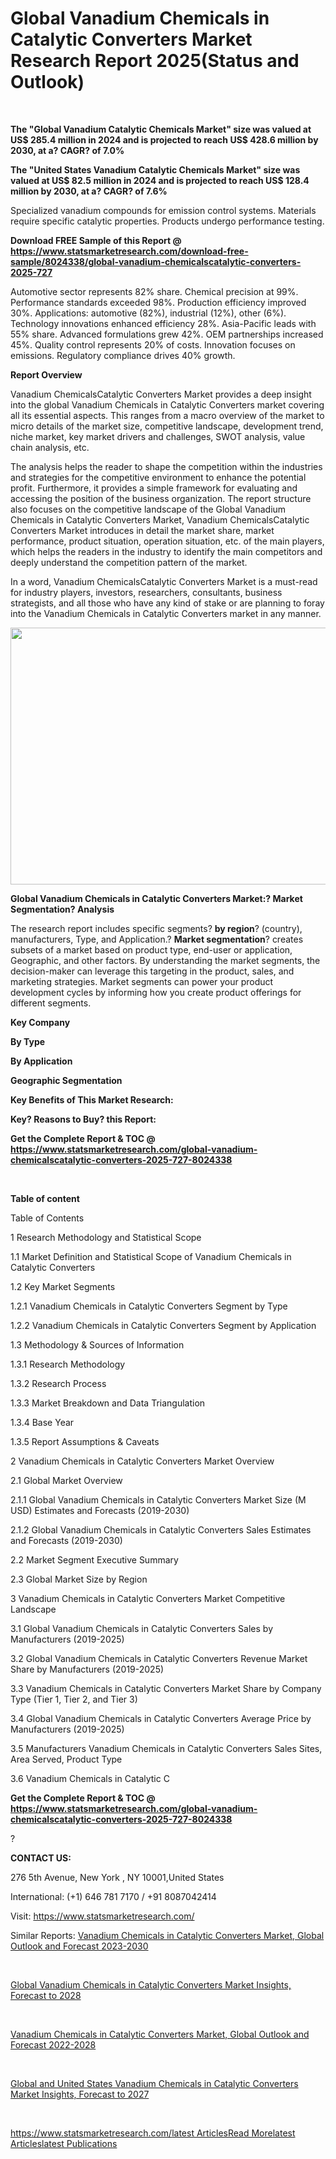 <h1>Global Vanadium Chemicals in Catalytic Converters Market Research Report 2025(Status and Outlook)</h1><br/><p><strong>The "Global Vanadium Catalytic Chemicals Market" size was valued at US$ 285.4 million in 2024 and is projected to reach US$ 428.6 million by 2030, at a? <strong>CAGR</strong>? of 7.0%</strong></p>
 
 
 
 <p><strong>The "United States Vanadium Catalytic Chemicals Market" size was valued at US$ 82.5 million in 2024 and is projected to reach US$ 128.4 million by 2030, at a? <strong>CAGR</strong>? of 7.6%</strong></p>
 
 
 
 <p>Specialized vanadium compounds for emission control systems. Materials require specific catalytic properties. Products undergo performance testing.</p>
 
 
 
 <p><strong>Download FREE Sample of this Report @ <a href="https://www.statsmarketresearch.com/download-free-sample/8024338/global-vanadium-chemicalscatalytic-converters-2025-727">https://www.statsmarketresearch.com/download-free-sample/8024338/global-vanadium-chemicalscatalytic-converters-2025-727</a></strong></p>
 
 
 
 <p>Automotive sector represents 82% share. Chemical precision at 99%. Performance standards exceeded 98%. Production efficiency improved 30%. Applications: automotive (82%), industrial (12%), other (6%). Technology innovations enhanced efficiency 28%. Asia-Pacific leads with 55% share. Advanced formulations grew 42%. OEM partnerships increased 45%. Quality control represents 20% of costs. Innovation focuses on emissions. Regulatory compliance drives 40% growth.</p>
 
 
 
 <p><strong>Report Overview</strong></p>
 
 
 
 <p>Vanadium ChemicalsCatalytic Converters Market provides a deep insight into the global Vanadium Chemicals in Catalytic Converters market covering all its essential aspects. This ranges from a macro overview of the market to micro details of the market size, competitive landscape, development trend, niche market, key market drivers and challenges, SWOT analysis, value chain analysis, etc.</p>
 
 
 
 <p>The analysis helps the reader to shape the competition within the industries and strategies for the competitive environment to enhance the potential profit. Furthermore, it provides a simple framework for evaluating and accessing the position of the business organization. The report structure also focuses on the competitive landscape of the Global Vanadium Chemicals in Catalytic Converters Market, Vanadium ChemicalsCatalytic Converters Market introduces in detail the market share, market performance, product situation, operation situation, etc. of the main players, which helps the readers in the industry to identify the main competitors and deeply understand the competition pattern of the market.</p>
 
 
 
 <p>In a word, Vanadium ChemicalsCatalytic Converters Market is a must-read for industry players, investors, researchers, consultants, business strategists, and all those who have any kind of stake or are planning to foray into the Vanadium Chemicals in Catalytic Converters market in any manner.</p>
 
 
 
 <p><img alt="" src="https://www.24marketreports.com/assets/report-images/VanadiumChemicalsinCatalyticConvertersMarket.jpg" style="height:411px; width:731px" /></p>
 
 
 
 <p><strong>Global Vanadium Chemicals in Catalytic Converters Market:? Market Segmentation? Analysis</strong></p>
 
 
 
 <p>The research report includes specific segments? <strong>by region</strong>? (country), manufacturers, Type, and Application.? <strong>Market segmentation</strong>? creates subsets of a market based on product type, end-user or application, Geographic, and other factors. By understanding the market segments, the decision-maker can leverage this targeting in the product, sales, and marketing strategies. Market segments can power your product development cycles by informing how you create product offerings for different segments.</p>
 
 
 
 <p><strong>Key Company</strong></p>
 
 
 
 <p><strong>By Type</strong></p>
 
 
 
 <p><strong><strong>By Application</strong></strong></p>
 
 
 
 <p><strong>Geographic Segmentation</strong></p>
 
 
 
 <p><strong>Key Benefits of This Market Research:</strong></p>
 
 
 
 <p><strong>Key? <strong>Reasons to Buy</strong>? this Report:</strong></p>
 
 
 
 <div><b>Get the Complete Report & TOC @ <a href="https://www.statsmarketresearch.com/global-vanadium-chemicalscatalytic-converters-2025-727-8024338">https://www.statsmarketresearch.com/global-vanadium-chemicalscatalytic-converters-2025-727-8024338</a></b></div>
 
 
 
 <p><br />
 
 <b>Table of content</b></p>
 
 
 
 <p>Table of Contents<br />
 
 1 Research Methodology and Statistical Scope<br />
 
 1.1 Market Definition and Statistical Scope of Vanadium Chemicals in Catalytic Converters<br />
 
 1.2 Key Market Segments<br />
 
 1.2.1 Vanadium Chemicals in Catalytic Converters Segment by Type<br />
 
 1.2.2 Vanadium Chemicals in Catalytic Converters Segment by Application<br />
 
 1.3 Methodology & Sources of Information<br />
 
 1.3.1 Research Methodology<br />
 
 1.3.2 Research Process<br />
 
 1.3.3 Market Breakdown and Data Triangulation<br />
 
 1.3.4 Base Year<br />
 
 1.3.5 Report Assumptions & Caveats<br />
 
 2 Vanadium Chemicals in Catalytic Converters Market Overview<br />
 
 2.1 Global Market Overview<br />
 
 2.1.1 Global Vanadium Chemicals in Catalytic Converters Market Size (M USD) Estimates and Forecasts (2019-2030)<br />
 
 2.1.2 Global Vanadium Chemicals in Catalytic Converters Sales Estimates and Forecasts (2019-2030)<br />
 
 2.2 Market Segment Executive Summary<br />
 
 2.3 Global Market Size by Region<br />
 
 3 Vanadium Chemicals in Catalytic Converters Market Competitive Landscape<br />
 
 3.1 Global Vanadium Chemicals in Catalytic Converters Sales by Manufacturers (2019-2025)<br />
 
 3.2 Global Vanadium Chemicals in Catalytic Converters Revenue Market Share by Manufacturers (2019-2025)<br />
 
 3.3 Vanadium Chemicals in Catalytic Converters Market Share by Company Type (Tier 1, Tier 2, and Tier 3)<br />
 
 3.4 Global Vanadium Chemicals in Catalytic Converters Average Price by Manufacturers (2019-2025)<br />
 
 3.5 Manufacturers Vanadium Chemicals in Catalytic Converters Sales Sites, Area Served, Product Type<br />
 
 3.6 Vanadium Chemicals in Catalytic C</p>
 
 
 
 <div><b>Get the Complete Report & TOC @ <a href="https://www.statsmarketresearch.com/global-vanadium-chemicalscatalytic-converters-2025-727-8024338">https://www.statsmarketresearch.com/global-vanadium-chemicalscatalytic-converters-2025-727-8024338</a></b></div>
 
 
 
 <p>? </p>
 
 
 
 <p><b>CONTACT US:</b><br />
 
 276 5th Avenue, New York , NY 10001,United States<br />
 
 International: (+1) 646 781 7170 / +91 8087042414<br />
 
 Visit: <a href="https://www.statsmarketresearch.com/">https://www.statsmarketresearch.com/</a><br />
 
 Similar Reports: <a href="https://www.statsmarketresearch.com/global-vanadium-chemicalscatalytic-converters-2025-727-8024338">Vanadium Chemicals in Catalytic Converters Market, Global Outlook and Forecast 2023-2030</a><br />
 
 <br />
 
 <a href="https://www.statsmarketresearch.com/global-vanadium-chemicalscatalytic-converters-2025-727-8024338">Global Vanadium Chemicals in Catalytic Converters Market Insights, Forecast to 2028</a><br />
 
 <br />
 
 <a href="https://www.statsmarketresearch.com/global-vanadium-chemicalscatalytic-converters-2025-727-8024338">Vanadium Chemicals in Catalytic Converters Market, Global Outlook and Forecast 2022-2028</a><br />
 
 <br />
 
 <a href="https://www.statsmarketresearch.com/global-vanadium-chemicalscatalytic-converters-2025-727-8024338">Global and United States Vanadium Chemicals in Catalytic Converters Market Insights, Forecast to 2027</a><br />
 
 <br />
 
 <a href="https://gyeongbokgung.com">https://www.statsmarketresearch.com/</a><a href="https://hallyeomaritime.com">latest Articles</a><a href="https://jingwansa.com">Read More</a><a href="https://nguoiviet.jp/">latest Articles</a><a href="https://www.intelmarketresearch.com/">latest Publications</a></p>